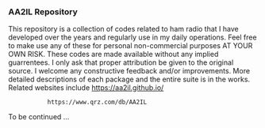 ### AA2IL Repository

This repository is a collection of codes related to ham radio that I have developed over the years and regularly use in my daily operations.  Feel free to make use any of these for personal non-commercial purposes AT YOUR OWN RISK.  These codes are made available without any implied guarrentees. I only ask that proper attribution be given to the original source.  I welcome any constructive feedback and/or improvements.
                                                                                                                                                                More detailed descriptions of each package and the entire suite is in the works.  Related websites include
                                                                                                                                                                https://aa2il.github.io/

               https://www.qrz.com/db/AA2IL                                                                                                                                                                    

To be continued ...

  
